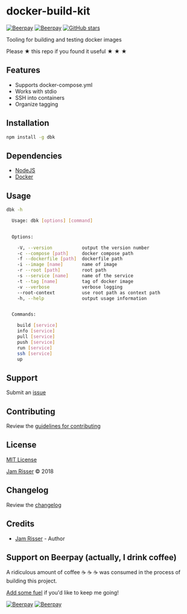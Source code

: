 # docker-build-kit

[![Beerpay](https://beerpay.io/jamrizzi/docker-build-kit/badge.svg?style=beer-square)](https://beerpay.io/jamrizzi/docker-build-kit)
[![Beerpay](https://beerpay.io/jamrizzi/docker-build-kit/make-wish.svg?style=flat-square)](https://beerpay.io/jamrizzi/docker-build-kit?focus=wish)
[![GitHub stars](https://img.shields.io/github/stars/jamrizzi/docker-build-kit.svg?style=social&label=Stars)](https://github.com/jamrizzi/docker-build-kit)

Tooling for building and testing docker images

Please &#9733; this repo if you found it useful &#9733; &#9733; &#9733;


## Features

* Supports docker-compose.yml
* Works with stdio
* SSH into containers
* Organize tagging


## Installation

```sh
npm install -g dbk
```


## Dependencies

* [NodeJS](https://nodejs.org)
* [Docker](https://www.docker.com)


## Usage

```sh
dbk -h
```

```sh
  Usage: dbk [options] [command]


  Options:

    -V, --version           output the version number
    -c --compose [path]     docker compose path
    -f --dockerfile [path]  dockerfile path
    -i --image [name]       name of image
    -r --root [path]        root path
    -s --service [name]     name of the service
    -t --tag [name]         tag of docker image
    -v --verbose            verbose logging
    --root-context          use root path as context path
    -h, --help              output usage information


  Commands:

    build [service]
    info [service]
    pull [service]
    push [service]
    run [service]
    ssh [service]
    up
```


## Support

Submit an [issue](https://github.com/jamrizzi/docker-build-kit/issues/new)


## Contributing

Review the [guidelines for contributing](https://github.com/jamrizzi/docker-build-kit/blob/master/CONTRIBUTING.md)


## License

[MIT License](https://github.com/jamrizzi/docker-build-kit/blob/master/LICENSE)

[Jam Risser](https://jam.jamrizzi.com) &copy; 2018


## Changelog

Review the [changelog](https://github.com/jamrizzi/docker-build-kit/blob/master/CHANGELOG.md)


## Credits

* [Jam Risser](https://jam.jamrizzi.com) - Author


## Support on Beerpay (actually, I drink coffee)

A ridiculous amount of coffee :coffee: :coffee: :coffee: was consumed in the process of building this project.

[Add some fuel](https://beerpay.io/jamrizzi/docker-build-kit) if you'd like to keep me going!

[![Beerpay](https://beerpay.io/jamrizzi/docker-build-kit/badge.svg?style=beer-square)](https://beerpay.io/jamrizzi/docker-build-kit)
[![Beerpay](https://beerpay.io/jamrizzi/docker-build-kit/make-wish.svg?style=flat-square)](https://beerpay.io/jamrizzi/docker-build-kit?focus=wish)
